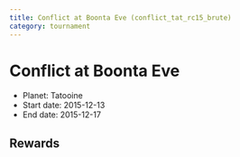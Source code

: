```yaml
---
title: Conflict at Boonta Eve (conflict_tat_rc15_brute)
category: tournament
---
```

# Conflict at Boonta Eve

  * Planet: Tatooine
  * Start date: 2015-12-13
  * End date: 2015-12-17

## Rewards

